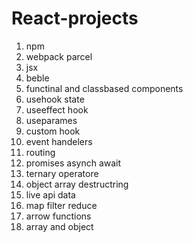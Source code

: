 # React-projects
1) npm
2) webpack parcel
3) jsx
4) beble
5) functinal and classbased components
6) usehook state
7) useeffect hook
8) useparames
9) custom hook
10) event handelers
11) routing
12) promises asynch await
13) ternary operatore
14) object array destructring
15) live api data
16) map filter reduce
17) arrow functions
18) array and object
